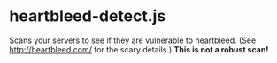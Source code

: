 heartbleed-detect.js
====================

Scans your servers to see if they are vulnerable to heartbleed. (See http://heartbleed.com/ for the scary details.) **This is not a robust scan!**
